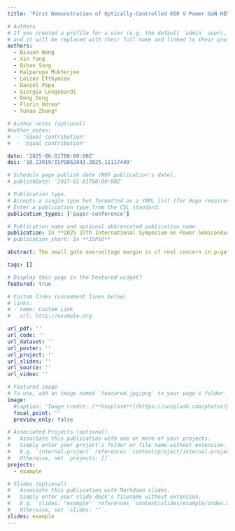 ```yaml
---
title: 'First Demonstration of Optically-Controlled 650 V Power GaN HEMT with Ultrafast Switching Speed'

# Authors
# If you created a profile for a user (e.g. the default `admin` user), write the username (folder name) here
# and it will be replaced with their full name and linked to their profile.
authors:
  - Bixuan Wang
  - Xin Yang
  - Qihao Song
  - Kalparupa Mukherjee
  - Loizos Efthymiou
  - Daniel Popa
  - Giorgia Longobardi
  - Dong Dong
  - Florin Udrea*
  - Yuhao Zhang*

# Author notes (optional)
#author_notes:
#  - 'Equal contribution'
#  - 'Equal contribution'

date: '2025-06-01T00:00:00Z'
doi: '10.23919/ISPSD62843.2025.11117449'

# Schedule page publish date (NOT publication's date).
# publishDate: '2017-01-01T00:00:00Z'

# Publication type.
# Accepts a single type but formatted as a YAML list (for Hugo requirements).
# Enter a publication type from the CSL standard.
publication_types: ['paper-conference']

# Publication name and optional abbreviated publication name.
publication: In **2025 37th International Symposium on Power Semiconductor Devices and ICs (ISPSD)**
# publication_short: In **ISPSD**

abstract: The small gate overvoltage margin is of real concern in p-gate GaN HEMTs in converter applications. Recently, ICeGaN® (Integrated Circuit Enhancement-mode GaN) device deploys a monolithically integrated power IC interface to expand the static operation window to be similar to those of Si MOSFET and Si IGBT. However, the dynamic response of the IC interface under nanosecond gate bias (VG) overshoot, as well as the gate reliability under megahertz switching frequency (fSW), have never been studied. This work addresses this gap by developing a new circuit to generate the application-like V G overshoot profiles with dVG/dt up to 10 V Ins andfsw up to 3 MHz. The IC interface is shown to respond in nanosecond and clamp the VG,IN below 7 V under an external V G overshoot up to 80 V and dVG/dt of 7 V Ins. Uniquely for p-gate GaN devices, ICeGaN shows no degradation under long-term overvoltage stress under 30-V VG overshoot at 3-MHzfsw. This is the first report of the dynamic response of GaN monolithic gate protection ICs under ultra-fast overshoot. Test results reveal that the on-chip IC interface can substantially enhance dynamic gate reliability and robustness of p-gate GaN HEMTs.

tags: []

# Display this page in the Featured widget?
featured: true

# Custom links (uncomment lines below)
# links:
# - name: Custom Link
#   url: http://example.org

url_pdf: ''
url_code: ''
url_dataset: ''
url_poster: ''
url_project: ''
url_slides: ''
url_source: ''
url_video: ''

# Featured image
# To use, add an image named `featured.jpg/png` to your page's folder.
image:
  #caption: 'Image credit: [**Unsplash**](https://unsplash.com/photos/pLCdAaMFLTE)'
  focal_point: ''
  preview_only: false

# Associated Projects (optional).
#   Associate this publication with one or more of your projects.
#   Simply enter your project's folder or file name without extension.
#   E.g. `internal-project` references `content/project/internal-project/index.md`.
#   Otherwise, set `projects: []`.
projects:
  - example

# Slides (optional).
#   Associate this publication with Markdown slides.
#   Simply enter your slide deck's filename without extension.
#   E.g. `slides: "example"` references `content/slides/example/index.md`.
#   Otherwise, set `slides: ""`.
slides: example
---
```

